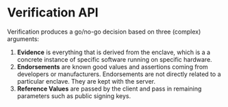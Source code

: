 # Verification API

Verification produces a go/no-go decision based on three (complex) arguments:

1. **Evidence** is everything that is derived from the enclave, which is a
   a concrete instance of specific software running on specific hardware.
1. **Endorsements** are known good values and assertions coming from developers
   or manufacturers. Endorsements are not directly related to a particular
   enclave. They are kept with the server.
1. **Reference Values** are passed by the client and pass in remaining
   parameters such as public signing keys.
